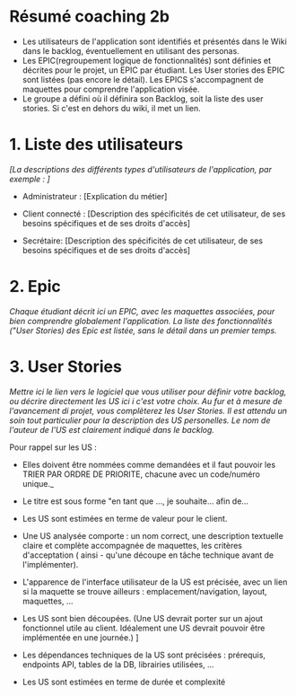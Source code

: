 # Résumé coaching 2b 

* Les utilisateurs de l'application sont identifiés et présentés dans le Wiki dans le backlog, éventuellement en utilisant des personas. 
* Les EPIC(regroupement logique de fonctionnalités) sont définies et décrites pour le projet, un EPIC par étudiant. Les User stories des EPIC sont listées (pas encore le détail). Les EPICS s'accompagnent de maquettes pour comprendre l'application visée.
* Le groupe a défini où il définira son Backlog, soit la liste des user stories. Si c'est en dehors du wiki, il met un lien.

# 1. Liste des utilisateurs

_[La descriptions des différents types d'utilisateurs de l'application, par exemple :
]_
* Administrateur : [Explication du métier]

* Client connecté : [Description des spécificités de cet utilisateur, de ses besoins spécifiques et de ses droits d'accès]

* Secrétaire: [Description des spécificités de cet utilisateur, de ses besoins spécifiques et de ses droits d'accès]

# 2. Epic

_Chaque étudiant décrit ici un EPIC, avec les maquettes associées, pour bien comprendre globalement l'application. La liste des fonctionnalités ("User Stories) des Epic est listée, sans le détail dans un premier temps._

# 3. User Stories

_Mettre ici le lien vers le logiciel que vous utiliser pour définir votre backlog, ou décrire directement les US ici i c'est votre choix._
_Au fur et à mesure de l'avancement di projet, vous complèterez les User Stories. Il est attendu un soin tout particulier pour la description des US personelles. Le nom de l'auteur de l'US est clairement indiqué dans le backlog._

Pour rappel sur les US :
- Elles doivent être nommées comme demandées et il faut pouvoir les TRIER PAR ORDRE DE PRIORITE, chacune avec un code/numéro unique._
- Le titre est sous forme "en tant que …, je souhaite… afin de…
- Les US sont estimées en terme de valeur pour le client.
- Une US analysée comporte : un nom correct, une description textuelle claire et complète accompagnée de maquettes, les critères d'acceptation ( ainsi - qu'une découpe en tâche technique avant de l'implémenter).
- L'apparence de l'interface utilisateur de la US est précisée, avec un lien si la maquette se trouve ailleurs : emplacement/navigation, layout, maquettes, …
- Les US sont bien découpées. (Une US devrait porter sur un ajout fonctionnel utile au client. Idéalement une US devrait pouvoir être implémentée en une journée.) ]

- Les dépendances techniques de la US sont précisées : prérequis, endpoints API, tables de la DB, librairies utilisées, …
- Les US sont estimées en terme de durée et complexité 